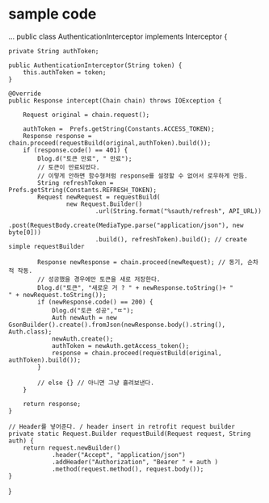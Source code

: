 # sample code
...
public class AuthenticationInterceptor implements Interceptor {

    private String authToken;

    public AuthenticationInterceptor(String token) {
        this.authToken = token;
    }

    @Override
    public Response intercept(Chain chain) throws IOException {

        Request original = chain.request();

        authToken =  Prefs.getString(Constants.ACCESS_TOKEN);
        Response response = chain.proceed(requestBuild(original,authToken).build());
        if (response.code() == 401) {
            Dlog.d("토큰 만료", " 만료");
            // 토큰이 만료되었다.
            // 이렇게 안하면 함수형처럼 response를 설정할 수 없어서 로우하게 만듬.
            String refreshToken = Prefs.getString(Constants.REFRESH_TOKEN);
            Request newRequest = requestBuild(
                    new Request.Builder()
                            .url(String.format("%sauth/refresh", API_URL))
                            .post(RequestBody.create(MediaType.parse("application/json"), new byte[0]))
                            .build(), refreshToken).build(); // create simple requestBuilder

            Response newResponse = chain.proceed(newRequest); // 동기, 순차적 작동.
            // 성공했을 경우에만 토큰을 새로 저장한다.
            Dlog.d("토큰", "새로운 거 ? " + newResponse.toString()+ "         " + newRequest.toString());
            if (newResponse.code() == 200) {
                Dlog.d("토큰 성공","ㄸ");
                Auth newAuth = new GsonBuilder().create().fromJson(newResponse.body().string(), Auth.class);
                newAuth.create();
                authToken = newAuth.getAccess_token();
                response = chain.proceed(requestBuild(original, authToken).build());
            }

            // else {} // 아니면 그냥 흘려보낸다.
        }

        return response;
    }

    // Header를 넣어준다. / header insert in retrofit request builder
    private static Request.Builder requestBuild(Request request, String auth) {
        return request.newBuilder()
                .header("Accept", "application/json")
                .addHeader("Authorization", "Bearer " + auth )
                .method(request.method(), request.body());
    }
}
